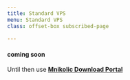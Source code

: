 ```yaml
---
title: Standard VPS
menu: Standard VPS
class: offset-box subscribed-page
    
---
```


<div id="grav-login"><h4>coming soon</h4>Until then use <strong><a href="https://mnikolic.com/main/chartvps/get-chartvps-chart-analysis-tools">Mnikolic Download Portal</a></strong></div>